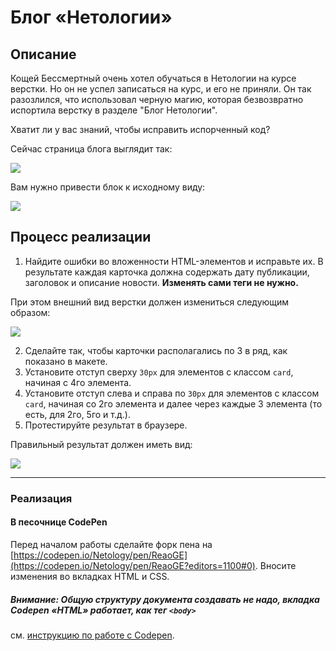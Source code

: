 # Блог «Нетологии»

## Описание

Кощей Бессмертный очень хотел обучаться в Нетологии на курсе верстки. Но он не успел записаться на курс, и его не приняли. Он так разозлился, что использовал черную магию, которая безвозвратно испортила верстку в разделе "Блог Нетологии".

Хватит ли у вас знаний, чтобы исправить испорченный код?

Сейчас страница блога выглядит так:

![](https://netology-code.github.io/html-2-homeworks/sources/2-2/blog-before.jpg)

Вам нужно привести блок к исходному виду:

![](https://netology-code.github.io/html-2-homeworks/sources/2-2/blog-after.jpg)

## Процесс реализации

1. Найдите ошибки во вложенности HTML-элементов и исправьте их. В результате каждая карточка должна содержать дату публикации, заголовок и описание новости. **Изменять сами теги не нужно.**

При этом внешний вид верстки должен измениться следующим образом:

![](https://netology-code.github.io/html-2-homeworks/sources/2-2/blog-stage0.jpg)

2. Сделайте так, чтобы карточки располагались по 3 в ряд, как показано в макете.
3. Установите отступ сверху `30px` для элементов с классом `card`, начиная с 4го элемента.
4. Установите отступ слева и справа по `30px` для элементов с классом `card`, начиная со 2го элемента и далее через каждые 3 элемента (то есть, для 2го, 5го и т.д.).
5. Протестируйте результат в браузере.

Правильный результат должен иметь вид:

![](https://netology-code.github.io/html-2-homeworks/sources/2-2/blog-after.jpg)

---

### Реализация

#### В песочнице CodePen

Перед началом работы сделайте форк пена на [https://codepen.io/Netology/pen/ReaoGE](https://codepen.io/Netology/pen/ReaoGE?editors=1100#0). Вносите изменения во вкладках HTML и CSS.

##### Внимание: Общую структуру документа создавать не надо, вкладка Codepen «HTML» работает, как тег `<body>`
см. [инструкцию по работе с Codepen](https://github.com/netology-code/guides/tree/master/codepen).
